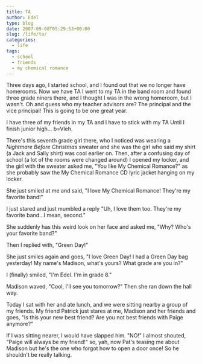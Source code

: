 ```yaml
---
title: TA
author: Edel
type: blog
date: 2007-09-08T05:29:53+00:00
slug: /life/ta/
categories:
  - life
tags:
  - school
  - friends
  - my chemical romance
---
```

Three days ago, I started school, and I found out that we no longer have homerooms. Now we have TA I went to my TA in the band room and found three grade niners there, and I thought I was in the wrong homeroom, but I wasn't. Oh and guess who my teacher advisors are? The principal and the vice principal! This is going to be one great year.

I have three of my friends in my TA and I have to stick with my TA Until I finish junior high... b=Vleh.

There's this seventh grade girl there, who I noticed was wearing a _Nightmare Before Christmas_ sweater and she was the girl who said my shirt (a Jack and Sally shirt) was cool earlier on. Then, after a confusing day of school (a lot of the rooms were changed around) I opened my locker, and the girl with the sweater asked me, "You like My Chemical Romance?" as she probably saw the My Chemical Romance CD lyric jacket hanging on my locker.

She just smiled at me and said, "I love My Chemical Romance! They're my favorite band!"

I just stared and just mumbled a reply "Uh, I love them too. They're my favorite band...I mean, second."

She suddenly has this weird look on her face and asked me, "Why? Who's your favorite band?"

Then I replied with, "Green Day!"

She just smiles again and goes, "I love Green Day! I had a Green Day bag yesterday! My name's Madison, what's yours? What grade are you in?"

I (finally) smiled, "I'm Edel. I'm in grade 8."

Madison waved, "Cool, I'll see you tomorrow?" Then she ran down the hall way.

Today I sat with her and ate lunch, and we were sitting nearby a group of my friends. My friend Patrick just stares at me, Madison and her friends and goes, "Is this your new best friend? Are you not best friends with Paige anymore?"

If I was sitting nearer, I would have slapped him. "NO!" I almost shouted, "Paige will always be my friend!" so, yah, now Pat's teasing me about Madison but he's the one who forgot how to open a door once! So he shouldn't be really talking.